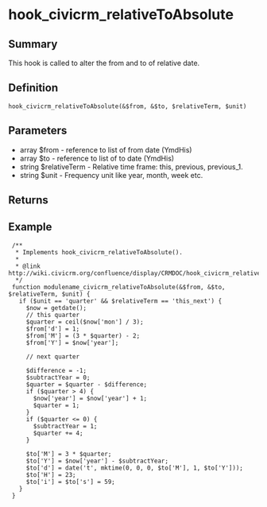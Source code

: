 # hook_civicrm_relativeToAbsolute

## Summary

This hook is called to alter the from and to of relative date.

## Definition

    hook_civicrm_relativeToAbsolute(&$from, &$to, $relativeTerm, $unit)

## Parameters

-   array $from - reference to list of from date (YmdHis)
-   array $to - reference to list of to date (YmdHis)
-   string $relativeTerm - Relative time frame: this, previous, previous_1.
-   string $unit - Frequency unit like year, month, week etc.

## Returns

## Example

     /**
      * Implements hook_civicrm_relativeToAbsolute().
      *
      * @link http://wiki.civicrm.org/confluence/display/CRMDOC/hook_civicrm_relativeToAbsolute
      */
     function modulename_civicrm_relativeToAbsolute(&$from, &$to, $relativeTerm, $unit) {
       if ($unit == 'quarter' && $relativeTerm == 'this_next') {
         $now = getdate();
         // this quarter
         $quarter = ceil($now['mon'] / 3);
         $from['d'] = 1;
         $from['M'] = (3 * $quarter) - 2;
         $from['Y'] = $now['year'];

         // next quarter

         $difference = -1;
         $subtractYear = 0;
         $quarter = $quarter - $difference;
         if ($quarter > 4) {
           $now['year'] = $now['year'] + 1;
           $quarter = 1;
         }
         if ($quarter <= 0) {
           $subtractYear = 1;
           $quarter += 4;
         }

         $to['M'] = 3 * $quarter;
         $to['Y'] = $now['year'] - $subtractYear;
         $to['d'] = date('t', mktime(0, 0, 0, $to['M'], 1, $to['Y']));
         $to['H'] = 23;
         $to['i'] = $to['s'] = 59;
       }
     }
